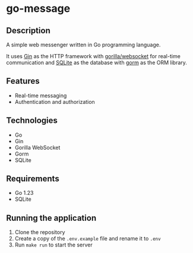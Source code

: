 # go-message

## Description

A simple web messenger written in Go programming language. 

It uses [Gin](https://gin-gonic.com/) as the HTTP framework with [gorilla/websocket](https://github.com/gorilla/websocket) for real-time communication and [SQLite](https://www.sqlite.org/) as the database with [gorm](https://gorm.io/) as the ORM library.

## Features
- Real-time messaging
- Authentication and authorization

## Technologies
- Go
- Gin
- Gorilla WebSocket
- Gorm
- SQLite

## Requirements
- Go 1.23
- SQLite

## Running the application
1. Clone the repository
2. Create a copy of the `.env.example` file and rename it to `.env`
3. Run `make run` to start the server
